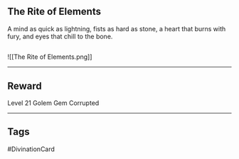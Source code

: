 ## The Rite of Elements
A mind as quick as lightning, 
fists as hard as stone, 
a heart that burns with fury, 
and eyes that chill to the bone.
## 
![[The Rite of Elements.png]]

---
## Reward
Level 21 Golem Gem
Corrupted

---
## Tags
#DivinationCard